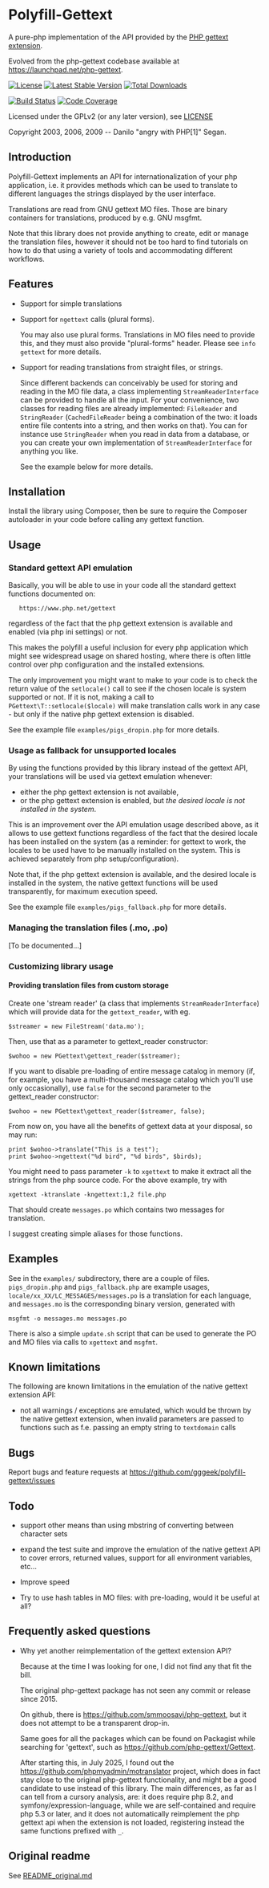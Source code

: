 # Polyfill-Gettext

A pure-php implementation of the API provided by the [PHP gettext extension](https://www.php.net/manual/en/book.gettext.php).

Evolved from the php-gettext codebase available at https://launchpad.net/php-gettext.

[![License](https://poser.pugx.org/gggeek/polyfill-gettext/license)](https://packagist.org/packages/gggeek/polyfill-gettext)
[![Latest Stable Version](https://poser.pugx.org/gggeek/polyfill-gettext/v/stable)](https://packagist.org/packages/gggeek/polyfill-gettext)
[![Total Downloads](https://poser.pugx.org/gggeek/polyfill-gettext/downloads)](https://packagist.org/packages/gggeek/polyfill-gettext)

[![Build Status](https://github.com/gggeek/polyfill-gettext/actions/workflows/ci.yaml/badge.svg)](https://github.com/gggeek/polyfill-gettext/actions/workflows/ci.yaml)
[![Code Coverage](https://codecov.io/gh/gggeek/polyfill-gettext/branch/master/graph/badge.svg)](https://app.codecov.io/gh/gggeek/phpxmlrpc)

Licensed under the GPLv2 (or any later version), see [LICENSE](LICENSE)

Copyright 2003, 2006, 2009 -- Danilo "angry with PHP[1]" Segan.


## Introduction

Polyfill-Gettext implements an API for internationalization of your php application, i.e. it provides methods which can
be used to translate to different languages the strings displayed by the user interface.

Translations are read from GNU gettext MO files. Those are binary containers for translations, produced by e.g. GNU msgfmt.

Note that this library does not provide anything to create, edit or manage the translation files, however it should not
be too hard to find tutorials on how to do that using a variety of tools and accommodating different workflows.


## Features

* Support for simple translations

* Support for `ngettext` calls (plural forms).

  You may also use plural forms. Translations in MO files need to provide this, and they must also provide "plural-forms"
  header. Please see `info gettext` for more details.

* Support for reading translations from straight files, or strings.

  Since different backends can conceivably be used for storing and reading in the MO file data, a class implementing
  `StreamReaderInterface` can be provided to handle all the input. For your convenience, two classes for reading files
  are already implemented: `FileReader` and `StringReader` (`CachedFileReader` being a combination of the two: it
  loads entire file contents into a string, and then works on that). You can for instance use `StringReader`
  when you read in data from a database, or you can create your own  implementation of `StreamReaderInterface` for
  anything you like.

  See the example below for more details.


## Installation

Install the library using Composer, then be sure to require the Composer autoloader in your code before calling any
gettext function.


## Usage

### Standard gettext API emulation

Basically, you will be able to use in your code all the standard gettext functions documented on:

       https://www.php.net/gettext

regardless of the fact that the php gettext extension is available and enabled (via php ini settings) or not.

This makes the polyfill a useful inclusion for every php application which might see widespread usage on shared hosting,
where there is often little control over php configuration and the installed extensions.

The only improvement you might want to make to your code is to check the return value of the `setlocale()` call to see
if the chosen locale is system supported or not. If it is not, making a call to `PGettext\T::setlocale($locale)` will make
translation calls work in any case - but only if the native php gettext extension is disabled.

See the example file `examples/pigs_dropin.php` for more details.

### Usage as fallback for unsupported locales

By using the functions provided by this library instead of the gettext API, your translations will be used via gettext
emulation whenever:
* either the php gettext extension is not available,
* or the php gettext extension is enabled, but _the desired locale is not installed in the system_.

This is an improvement over the API emulation usage described above, as it allows to use gettext functions regardless
of the fact that the desired locale has been installed on the system (as a reminder: for gettext to work, the locales
to be used have to be manually installed on the system. This is achieved separately from php setup/configuration).

Note that, if the php gettext extension is available, and the desired locale is installed in the system, the native
gettext functions will be used transparently, for maximum execution speed.

See the example file `examples/pigs_fallback.php` for more details.

### Managing the translation files (.mo, .po)

[To be documented...]

### Customizing library usage

#### Providing translation files from custom storage

Create one 'stream reader' (a class that implements `StreamReaderInterface`) which will provide data for the
`gettext_reader`, with eg.

    $streamer = new FileStream('data.mo');

Then, use that as a parameter to gettext_reader constructor:

    $wohoo = new PGettext\gettext_reader($streamer);

If you want to disable pre-loading of entire message catalog in memory (if, for example, you have a multi-thousand
message catalog which you'll use only occasionally), use `false` for the second parameter to the gettext_reader constructor:

    $wohoo = new PGettext\gettext_reader($streamer, false);

From now on, you have all the benefits of gettext data at your disposal, so may run:

    print $wohoo->translate("This is a test");
    print $wohoo->ngettext("%d bird", "%d birds", $birds);

You might need to pass parameter `-k` to `xgettext` to make it extract all the strings from the php source code.
For the above example, try with

    xgettext -ktranslate -kngettext:1,2 file.php

That should create `messages.po` which contains two messages for translation.

I suggest creating simple aliases for those functions.


## Examples

See in the `examples/` subdirectory, there are a couple of files. `pigs_dropin.php` and `pigs_fallback.php` are example
usages, `locale/xx_XX/LC_MESSAGES/messages.po` is a translation for each language, and `messages.mo` is the
corresponding binary version, generated with

    msgfmt -o messages.mo messages.po

There is also a simple `update.sh` script that can be used to generate the PO and MO files via calls to `xgettext` and `msgfmt`.


## Known limitations

The following are known limitations in the emulation of the native gettext extension API:

* not all warnings / exceptions are emulated, which would be thrown by the native gettext extension, when invalid
  parameters are passed to functions such as f.e. passing an empty string to `textdomain` calls


## Bugs

Report bugs and feature requests at https://github.com/gggeek/polyfill-gettext/issues


## Todo

* support other means than using mbstring of converting between character sets

* expand the test suite and improve the emulation of the native gettext API to cover errors, returned values, support
  for all environment variables, etc...

* Improve speed

* Try to use hash tables in MO files: with pre-loading, would it be useful at all?


## Frequently asked questions

* Why yet another reimplementation of the gettext extension API?

  Because at the time I was looking for one, I did not find any that fit the bill.

  The original php-gettext package has not seen any commit or release since 2015.

  On github, there is https://github.com/smmoosavi/php-gettext, but it does not attempt to be a transparent drop-in.

  Same goes for all the packages which can be found on Packagist while searching for 'gettext', such as
  https://github.com/php-gettext/Gettext.

  After starting this, in July 2025, I found out the https://github.com/phpmyadmin/motranslator project, which does in
  fact stay close to the original php-gettext functionality, and might be a good candidate to use instead of this library.
  The main differences, as far as I can tell from a cursory analysis, are: it does require php 8.2, and
  symfony/expression-language, while we are self-contained and require php 5.3 or later, and it does not automatically
  reimplement the php gettext api when the extension is not loaded, registering instead the same functions prefixed with
  `_`.


## Original readme

See [README_original.md](README_original.md)
